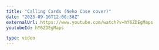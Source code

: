 ```yaml
---
title: "Calling Cards (Neko Case cover)"
date: "2023-09-16T12:00:36Z"
externalUrl: https://www.youtube.com/watch?v=hY6ZDEgMaps
youtubeId: hY6ZDEgMaps

type: video
---
```

